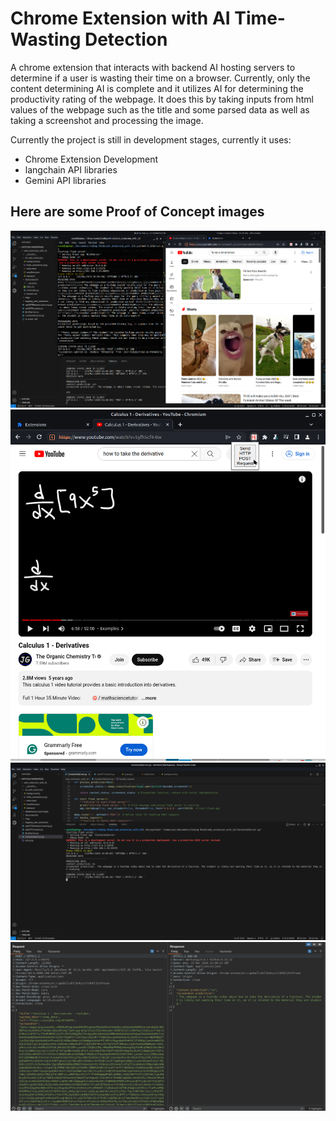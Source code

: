 # Chrome Extension with AI Time-Wasting Detection

A chrome extension that interacts with backend AI hosting servers to determine if a user is wasting their time on a browser. Currently, only the content determining AI is complete and it utilizes AI for determining the productivity rating of the webpage. It does this by taking inputs from html values of the webpage such as the title and some parsed data as well as taking a screenshot and processing the image.

Currently the project is still in development stages, currently it uses:

 - Chrome Extension Development
 - langchain API libraries
 - Gemini API libraries

## Here are some Proof of Concept images

![Example Image](/imgs/whole_setup.png)
![Example Image](/imgs/screenshot_example.png)
![Example Image](/imgs/server_response.png)
![Example Image](/imgs/request_example.png)
